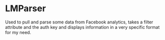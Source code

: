 # LMParser

Used to pull and parse some data from Facebook analytics, takes a filter attribute and the auth key and displays information in a very specific format for my need.